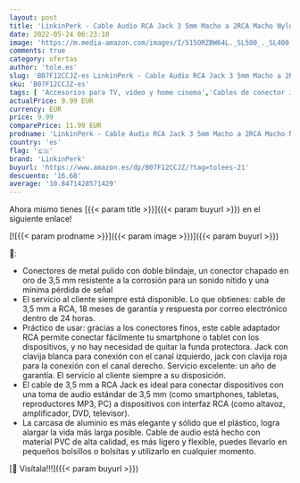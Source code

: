 ```yaml
---
layout: post
title: 'LinkinPerk - Cable Audio RCA Jack 3 5mm Macho a 2RCA Macho Nylon Trenzado Estéreo Cable para el Smartphone  Sistema HiFi iPod  Smart TV  Reproductor MP3  Tablet  PC al Amplificador  Sistema Estéreo y etc  3M '
date: 2022-05-24 06:23:10
image: 'https://m.media-amazon.com/images/I/515ORZBW64L._SL500_._SL400_.jpg'
comments: true
category: ofertas
author: 'tole.es'
slug: 'B07F12CCJZ-es LinkinPerk - Cable Audio RCA Jack 3 5mm Macho a 2RCA Macho...'
sku: 'B07F12CCJZ-es'
tags: [ 'Accesorios para TV, vídeo y home cinema','Cables de conector Jack','Cables para TV, vídeo y home cinema','Electrónica','TV, vídeo y home cinema','linkinperk','smart','tv','🇪🇸', ]
actualPrice: 9.99 EUR
currency: EUR
price: 9.99
comparePrice: 11.99 EUR
prodname: 'LinkinPerk - Cable Audio RCA Jack 3 5mm Macho a 2RCA Macho Nylon Trenzado Estéreo Cable para el Smartphone  Sistema HiFi iPod  Smart TV  Reproductor MP3  Tablet  PC al Amplificador  Sistema Estéreo y etc  3M '
country: 'es'
flag: '🇪🇸'
brand: 'LinkinPerk'
buyurl: 'https://www.amazon.es/dp/B07F12CCJZ/?tag=tolees-21'
descuento: '16.68'
average: '10.8471428571429'
---
```


Ahora mismo tienes [{{< param title >}}]({{< param buyurl >}}) en el siguiente enlace!

[![{{< param prodname >}}]({{< param image >}})]({{< param buyurl >}})

🔎:

- Conectores de metal pulido con doble blindaje, un conector chapado en oro de 3,5 mm resistente a la corrosión para un sonido nítido y una mínima pérdida de señal
- El servicio al cliente siempre está disponible. Lo que obtienes: cable de 3,5 mm a RCA, 18 meses de garantía y respuesta por correo electrónico dentro de 24 horas.
- Práctico de usar: gracias a los conectores finos, este cable adaptador RCA permite conectar fácilmente tu smartphone o tablet con los dispositivos, y no hay necesidad de quitar la funda protectora. Jack con clavija blanca para conexión con el canal izquierdo, jack con clavija roja para la conexión con el canal derecho. Servicio excelente: un año de garantía. El servicio al cliente siempre a su disposición.
- El cable de 3,5 mm a RCA Jack es ideal para conectar dispositivos con una toma de audio estándar de 3,5 mm (como smartphones, tabletas, reproductores MP3, PC) a dispositivos con interfaz RCA (como altavoz, amplificador, DVD, televisor).
- La carcasa de aluminio es más elegante y sólido que el plástico, logra alargar la vida más larga posible. Cable de audio está hecho con material PVC de alta calidad, es más ligero y flexible, puedes llevarlo en pequeños bolsillos o bolsitas y utilizarlo en cualquier momento.

[🛒 Visítala!!!]({{< param buyurl >}})
